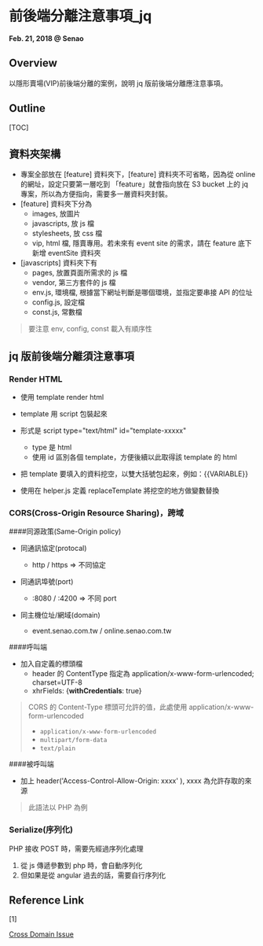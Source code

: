 # 前後端分離注意事項_jq

**Feb. 21, 2018 @ Senao**

## Overview

以隱形賣場(VIP)前後端分離的案例，說明 jq 版前後端分離應注意事項。



## Outline

[TOC]

## 資料夾架構

- 專案全部放在 [feature] 資料夾下，[feature] 資料夾不可省略，因為從 online 的網址，設定只要第一層吃到 「feature」就會指向放在 S3 bucket 上的 jq 專案，所以為方便指向，需要多一層資料夾封裝。
- [feature] 資料夾下分為
  - images, 放圖片
  - javascripts, 放 js 檔
  - stylesheets, 放 css 檔
  - vip, html 檔, 隱賣專用。若未來有 event site 的需求，請在 feature 底下新增 eventSite 資料夾
- [javascripts] 資料夾下有
  - pages, 放置頁面所需求的 js 檔
  - vendor, 第三方套件的 js 檔
  - env.js, 環境檔, 根據當下網址判斷是哪個環境，並指定要串接 API 的位址
  - config.js, 設定檔
  - const.js, 常數檔

> 要注意 env, config, const 載入有順序性



## jq 版前後端分離須注意事項

### Render HTML

- 使用 template render html


- template 用 script 包裝起來
- 形式是 script type="text/html" id="template-xxxxx"
  - type 是 html
  - 使用 id 區別各個 template，方便後續以此取得該 template 的 html
- 把 template 要填入的資料挖空，以雙大括號包起來，例如：{{VARIABLE}}


- 使用在 helper.js 定義 replaceTemplate 將挖空的地方做變數替換




### CORS(Cross-Origin Resource Sharing)，跨域

####同源政策(Same-Origin policy)

- 同通訊協定(protocal)
  - http / https => 不同協定


- 同通訊埠號(port)
  - :8080 / :4200 => 不同 port


- 同主機位址/網域(domain)
  - event.senao.com.tw / online.senao.com.tw




####呼叫端

- 加入自定義的標頭檔
  - header 的 ContentType 指定為 application/x-www-form-urlencoded; charset=UTF-8
  - xhrFields: {**withCredentials**: true}

>CORS 的 Content-Type 標頭可允許的值，此處使用 application/x-www-form-urlencoded
>
>- `application/x-www-form-urlencoded`
>- `multipart/form-data`
>- `text/plain`



####被呼叫端

- 加上 header('Access-Control-Allow-Origin: xxxx' ), xxxx 為允許存取的來源

>此語法以 PHP 為例



### Serialize(序列化)

PHP 接收 POST 時，需要先經過序列化處理

1. 從 js 傳遞參數到 php 時，會自動序列化
2. 但如果是從 angular 過去的話，需要自行序列化




## Reference Link

[1]

[Cross Domain Issue](https://paper.dropbox.com/doc/cross-domain-issue-t59EQzEOlFW5qbWmSTl55)